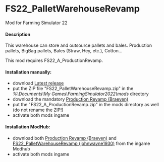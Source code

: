 # FS22_PalletWarehouseRevamp
Mod for Farming Simulator 22 

#### Description
This warehouse can store and outsource pallets and bales.
Production pallets, BigBag pallets, Bales (Straw, Hey, etc.), Cotton...
  
This mod requires FS22_A_ProductionRevamp.

#### Installation manually:
* download [Latest release](https://github.com/johnwayne1930/FS22_PalletWarehouseRevamp/releases/latest)
* put the ZIP file "FS22_PalletWarehouseRevamp.zip" in the  
_%\Documents\My Games\FarmingSimulator2022\mods_ directory
* download the mandatory [Production Revamp (Braeven)](https://farming-simulator.com/mod.php?mod_id=243542)
* put the "FS22_A_ProductionRevamp.zip" in the mods directory as well (do not rename the ZIP!)
* activate both mods ingame

#### Installation ModHub:
* download both [Production Revamp (Braeven)](https://farming-simulator.com/mod.php?mod_id=243542) and  
[FS22_PalletWarehouseRevamp (johnwayne1930)](https://farming-simulator.com/mod.php?mod_id=261233) from the ingame Modhub
* activate both mods ingame
